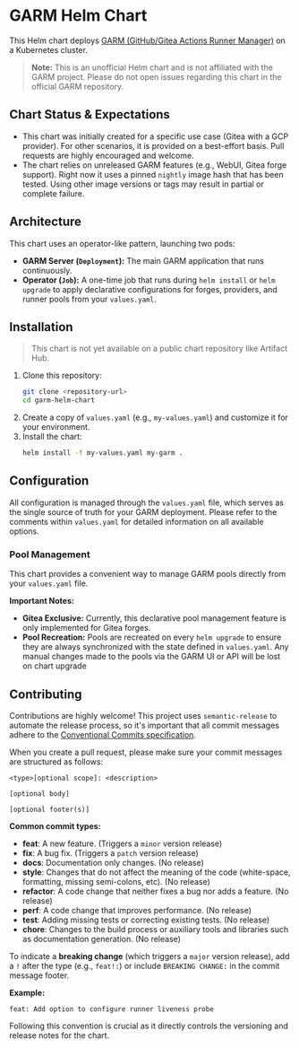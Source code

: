 # GARM Helm Chart

This Helm chart deploys [GARM (GitHub/Gitea Actions Runner Manager)](https://github.com/cloudbase/garm) on a Kubernetes cluster.

> **Note:** This is an unofficial Helm chart and is not affiliated with the GARM project. Please do not open issues regarding this chart in the official GARM repository.

## Chart Status & Expectations

- This chart was initially created for a specific use case (Gitea with a GCP provider). For other scenarios, it is provided on a best-effort basis. Pull requests are highly encouraged and welcome.
- The chart relies on unreleased GARM features (e.g., WebUI, Gitea forge support). Right now it uses a pinned `nightly` image hash that has been tested. Using other image versions or tags may result in partial or complete failure.

## Architecture

This chart uses an operator-like pattern, launching two pods:

- **GARM Server (`Deployment`):** The main GARM application that runs continuously.
- **Operator (`Job`):** A one-time job that runs during `helm install` or `helm upgrade` to apply declarative configurations for forges, providers, and runner pools from your `values.yaml`.

## Installation

> This chart is not yet available on a public chart repository like Artifact Hub.

1.  Clone this repository:
    ```bash
    git clone <repository-url>
    cd garm-helm-chart
    ```
2.  Create a copy of `values.yaml` (e.g., `my-values.yaml`) and customize it for your environment.
3.  Install the chart:
    ```bash
    helm install -f my-values.yaml my-garm .
    ```

## Configuration

All configuration is managed through the `values.yaml` file, which serves as the single source of truth for your GARM deployment. Please refer to the comments within `values.yaml` for detailed information on all available options.

### Pool Management

This chart provides a convenient way to manage GARM pools directly from your `values.yaml` file.

**Important Notes:**

- **Gitea Exclusive:** Currently, this declarative pool management feature is only implemented for Gitea forges.
- **Pool Recreation:** Pools are recreated on every `helm upgrade` to ensure they are always synchronized with the state defined in `values.yaml`. Any manual changes made to the pools via the GARM UI or API will be lost on chart upgrade

## Contributing

Contributions are highly welcome! This project uses `semantic-release` to automate the release process, so it's important that all commit messages adhere to the [Conventional Commits specification](https://www.conventionalcommits.org/en/v1.0.0/).

When you create a pull request, please make sure your commit messages are structured as follows:

```
<type>[optional scope]: <description>

[optional body]

[optional footer(s)]
```

**Common commit types:**

*   **feat**: A new feature. (Triggers a `minor` version release)
*   **fix**: A bug fix. (Triggers a `patch` version release)
*   **docs**: Documentation only changes. (No release)
*   **style**: Changes that do not affect the meaning of the code (white-space, formatting, missing semi-colons, etc). (No release)
*   **refactor**: A code change that neither fixes a bug nor adds a feature. (No release)
*   **perf**: A code change that improves performance. (No release)
*   **test**: Adding missing tests or correcting existing tests. (No release)
*   **chore**: Changes to the build process or auxiliary tools and libraries such as documentation generation. (No release)

To indicate a **breaking change** (which triggers a `major` version release), add a `!` after the type (e.g., `feat!:`) or include `BREAKING CHANGE:` in the commit message footer.

**Example:**

```
feat: Add option to configure runner liveness probe
```

Following this convention is crucial as it directly controls the versioning and release notes for the chart.